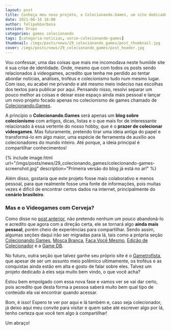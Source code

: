 ```yaml
---
layout: post
title: Conheça meu novo projeto, o Colecionando.Games, um site dedicado ao colecionismo de videogames!
date: 2021-06-16 16:00
author: felipebbarbosa
session: Drops
categories: games colecionando
tags: [categoria-noticias, serie-colecionando-games]
thumbnail: /imgs/posts/news/29_colecionando_games/post_thumbnail.jpg
cover: /imgs/posts/news/29_colecionando_games/post_header.jpg
---
```


Vou confessar, uma das coisas que mais me incomodava neste humilde site é sua crise de identidade. Onde, mesmo que com todos os posts sendo relacionados à videogames, acredito que tenha me perdido ao tentar abordar notícias, análises, troféus e colecionismo tudo num mesmo lugar. Com isso, eu acabei me privando e até mesmo meio indeciso nas escolhas dos textos para publicar por aqui. Pensando nisso, resolvi separar um pouco melhor as coisas e deixar esse espaço ainda mais pessoal e lançar um novo projeto focado apenas no colecionismo de games chamado de [Colecionando.Games](https://blog.colecionando.games).

<!--more-->

A princípio o **Colecionando.Games** será apenas um **blog sobre colecionismo** com artigos, dicas, listas e o que mais for de interessante relacionado à essa vertente do nosso hobby, que é o **prazer de colecionar videogames**. Mas futuramente, pretendo tirar uma ideia antiga do papel e transformá-lo em algo maior, uma espécie de ferramenta de auxílio aos colecionadores do mundo inteiro. Até porque, a ideia principal é compartilhar conhecimentos!

{% include image.html
  url="/imgs/posts/news/29_colecionando_games/colecionando-games-screenshot.jpg"
  description="Primeira versão do blog já está no ar!" %}

Além disso, gostaria que este projeto fosse mais colaborativo e menos pessoal, para que realmente fosse uma fonte de informações, pois muitas vezes é dificil de encontrar certos dados na internet, principalmente do **cenário brasileiro**.

### Mas e o Videogames com Cerveja?

Como disse no [post anterior](/post/analise-lost-planet), não pretendo nenhum um pouco abandoná-lo e acredito que agora com a direção certa, ele se tornará algo **ainda mais pessoal**, porém cheio de experiências para compartilhar. Sendo assim, algumas seções daqui irão ser migradas para lá, tais como a própria seção [Colecionando Games](/colecionando-games), [Mosca Branca](/mosca-branca), [Faça Você Mesmo](/faca-voce-mesmo), [Edição de Colecionador](/edicao-colecionador) e a [Game DB](/game-database).

No futuro, outra seção que talvez ganhe seu próprio site é o [Gametrofista](/gametrofista), que apesar de ser um assunto meio polêmico ultimamente, os troféus e as conquistas ainda estão em alta e gosto de falar sobre eles. Talvez um projeto dedicado à eles seja muito bem vindo, o que você acha?

Estou bem empolgado com essa nova fase e vamos ver se vai dar certo, pois acredito que desta forma a pessoa saberá muito bem qual tipo de conteúdo ela vai encontrar quando acessar. 

Bom, é isso! Espero te ver por aqui e lá também e, caso seja colecionador, já deixo aqui meu convite para visitar e quem sabe até escrever algo por lá, tenho certeza que você tem algo à compartilhar!

Um abraço!

